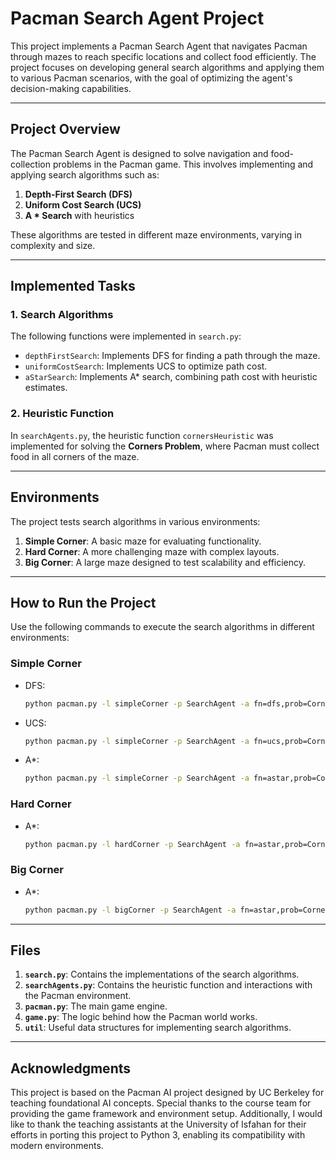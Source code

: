 # Pacman Search Agent Project

This project implements a Pacman Search Agent that navigates Pacman through mazes to reach specific locations and collect food efficiently. The project focuses on developing general search algorithms and applying them to various Pacman scenarios, with the goal of optimizing the agent's decision-making capabilities.

---

## Project Overview

The Pacman Search Agent is designed to solve navigation and food-collection problems in the Pacman game. This involves implementing and applying search algorithms such as:

1. **Depth-First Search (DFS)**
2. **Uniform Cost Search (UCS)**
3. **A * Search** with heuristics

These algorithms are tested in different maze environments, varying in complexity and size.

---

## Implemented Tasks

### 1. Search Algorithms
The following functions were implemented in `search.py`:
- `depthFirstSearch`: Implements DFS for finding a path through the maze.
- `uniformCostSearch`: Implements UCS to optimize path cost.
- `aStarSearch`: Implements A* search, combining path cost with heuristic estimates.

### 2. Heuristic Function
In `searchAgents.py`, the heuristic function `cornersHeuristic` was implemented for solving the **Corners Problem**, where Pacman must collect food in all corners of the maze.

---

## Environments
The project tests search algorithms in various environments:

1. **Simple Corner**: A basic maze for evaluating functionality.
2. **Hard Corner**: A more challenging maze with complex layouts.
3. **Big Corner**: A large maze designed to test scalability and efficiency.

---

## How to Run the Project

Use the following commands to execute the search algorithms in different environments:

### Simple Corner
- DFS:
  ```bash
  python pacman.py -l simpleCorner -p SearchAgent -a fn=dfs,prob=CornersProblem
  ```
- UCS:
  ```bash
  python pacman.py -l simpleCorner -p SearchAgent -a fn=ucs,prob=CornersProblem
  ```
- A*:
  ```bash
  python pacman.py -l simpleCorner -p SearchAgent -a fn=astar,prob=CornersProblem,heuristic=cornersHeuristic
  ```

### Hard Corner
- A*:
  ```bash
  python pacman.py -l hardCorner -p SearchAgent -a fn=astar,prob=CornersProblem,heuristic=cornersHeuristic
  ```

### Big Corner
- A*:
  ```bash
  python pacman.py -l bigCorner -p SearchAgent -a fn=astar,prob=CornersProblem,heuristic=cornersHeuristic
  ```

---

## Files

1. **`search.py`**: Contains the implementations of the search algorithms.
2. **`searchAgents.py`**: Contains the heuristic function and interactions with the Pacman environment.
3. **`pacman.py`**: The main game engine.
4. **`game.py`**: The logic behind how the Pacman world works.
5. **`util`**: Useful data structures for implementing search algorithms.

---

## Acknowledgments
This project is based on the Pacman AI project designed by UC Berkeley for teaching foundational AI concepts. Special thanks to the course team for providing the game framework and environment setup. Additionally, I would like to thank the teaching assistants at the University of Isfahan for their efforts in porting this project to Python 3, enabling its compatibility with modern environments.

